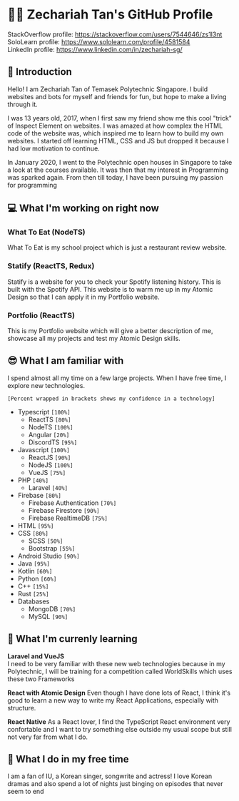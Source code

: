 # 👨‍💻 Zechariah Tan's GitHub Profile
StackOverflow profile: https://stackoverflow.com/users/7544646/zs1l3nt<br>
SoloLearn profile: https://www.sololearn.com/profile/4581584<br>
LinkedIn profile: https://www.linkedin.com/in/zechariah-sg/

## 👋 Introduction
Hello! I am Zechariah Tan of Temasek Polytechnic Singapore. I build websites and bots for myself and friends for fun, but hope to make a living through it.

I was 13 years old, 2017, when I first saw my friend show me this cool "trick" of Inspect Element on websites. I was amazed at how complex the HTML code of the website was, which inspired me to learn how to build my own websites. I started off learning HTML, CSS and JS but dropped it because I had low motivation to continue. 

In January 2020, I went to the Polytechnic open houses in Singapore to take a look at the courses available. It was then that my interest in Programming was sparked again. From then till today, I have been pursuing my passion for programming

## 💻 What I'm working on **right now**

### What To Eat (NodeTS)
What To Eat is my school project which is just a restaurant review website.

### Statify (ReactTS, Redux)
Statify is a website for you to check your Spotify listening history. This is built with the Spotify API. This website is to warm me up in my Atomic Design so that I can apply it in my Portfolio website.

### Portfolio (ReactTS)
This is my Portfolio website which will give a better description of me, showcase all my projects and test my Atomic Design skills.

## 😎 What I am familiar with
I spend almost all my time on a few large projects. When I have free time, I explore new technologies.

`[Percent wrapped in brackets shows my confidence in a technology]`

- Typescript `[100%]`
    - ReactTS `[80%]`
    - NodeTS `[100%]`
    - Angular `[20%]`
    - DiscordTS `[95%]`
- Javascript `[100%]`
    - ReactJS `[90%]`
    - NodeJS `[100%]`
    - VueJS `[75%]`
- PHP `[40%]`
    - Laravel `[40%]`
- Firebase `[80%]`
    - Firebase Authentication `[70%]`
    - Firebase Firestore `[90%]`
    - Firebase RealtimeDB `[75%]`
- HTML `[95%]`
- CSS `[80%]`
    - SCSS `[50%]`
    - Bootstrap `[55%]`
- Android Studio `[90%]`
- Java `[95%]`
- Kotlin `[60%]`
- Python `[60%]`
- C++ `[15%]`
- Rust `[25%]`
- Databases
    - MongoDB `[70%]`
    - MySQL `[90%]`

## 🌱 What I'm currenly learning
**Laravel and VueJS**<br>
I need to be very familiar with these new web technologies because in my Polytechnic, I will be training for a competition called WorldSkills which uses these two Frameworks

**React with Atomic Design**
Even though I have done lots of React, I think it's good to learn a new way to write my React Applications, especially with structure.

**React Native**
As a React lover, I find the TypeScript React environment very confortable and I want to try something else outside my usual scope but still not very far from what I do.

## 🎉 What I do in my free time
I am a fan of IU, a Korean singer, songwrite and actress! I love Korean dramas and also spend a lot of nights just binging on episodes that never seem to end
